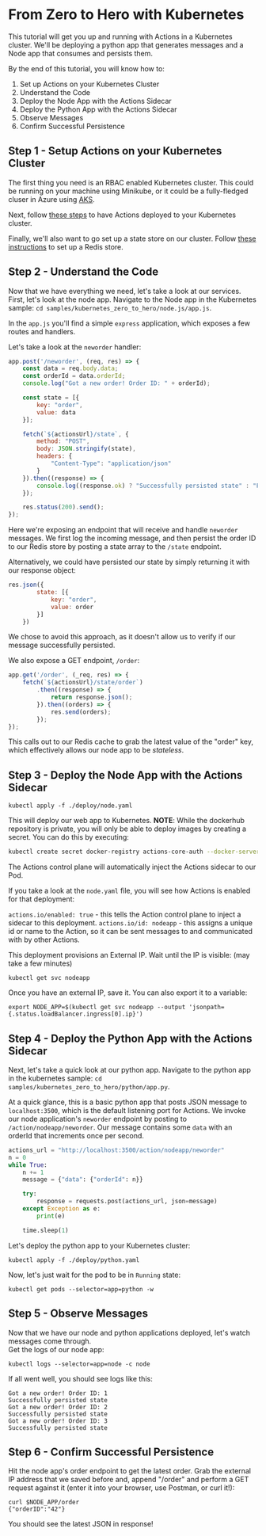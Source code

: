 # From Zero to Hero with Kubernetes

This tutorial will get you up and running with Actions in a Kubernetes cluster. We'll be deploying a python app that generates messages and a Node app that consumes and persists them. 

By the end of this tutorial, you will know how to:

1. Set up Actions on your Kubernetes Cluster
2. Understand the Code
3. Deploy the Node App with the Actions Sidecar
4. Deploy the Python App with the Actions Sidecar
5. Observe Messages
6. Confirm Successful Persistence

## Step 1 - Setup Actions on your Kubernetes Cluster

The first thing you need is an RBAC enabled Kubernetes cluster. This could be running on your machine using Minikube, or it could be a fully-fledged cluser in Azure using [AKS](https://azure.microsoft.com/en-us/services/kubernetes-service/).

Next, follow [these steps](/../README.md#Install-on-Kubernetes) to have Actions deployed to your Kubernetes cluster.<br>

Finally, we'll also want to go set up a state store on our cluster. Follow [these instructions](../concepts/state/redis.md) to set up a Redis store.

## Step 2 - Understand the Code

Now that we have everything we need, let's take a look at our services. First, let's look at the node app. Navigate to the Node app in the Kubernetes sample: `cd samples/kubernetes_zero_to_hero/node.js/app.js`.

In the `app.js` you'll find a simple `express` application, which exposes a few routes and handlers.

Let's take a look at the ```neworder``` handler:

```js
app.post('/neworder', (req, res) => {
    const data = req.body.data;
    const orderId = data.orderId;
    console.log("Got a new order! Order ID: " + orderId);

    const state = [{
        key: "order",
        value: data
    }];

    fetch(`${actionsUrl}/state`, {
        method: "POST",
        body: JSON.stringify(state),
        headers: {
            "Content-Type": "application/json"
        }
    }).then((response) => {
        console.log((response.ok) ? "Successfully persisted state" : "Failed to persist state");
    });

    res.status(200).send();
});
```

Here we're exposing an endpoint that will receive and handle `neworder` messages. We first log the incoming message, and then persist the order ID to our Redis store by posting a state array to the `/state` endpoint.

Alternatively, we could have persisted our state by simply returning it with our response object:

```js
res.json({
        state: [{
            key: "order",
            value: order
        }]
    })
```

We chose to avoid this approach, as it doesn't allow us to verify if our message successfully persisted.

We also expose a GET endpoint, `/order`:

```js
app.get('/order', (_req, res) => {
    fetch(`${actionsUrl}/state/order`)
        .then((response) => {
            return response.json();
        }).then((orders) => {
            res.send(orders);
        });
});
```

This calls out to our Redis cache to grab the latest value of the "order" key, which effectively allows our node app to be _stateless_. 

## Step 3 - Deploy the Node App with the Actions Sidecar

```
kubectl apply -f ./deploy/node.yaml
```

This will deploy our web app to Kubernetes. **NOTE**: While the dockerhub repository is private, you will only be able to deploy images by creating a secret. You can do this by executing: 

```bash
kubectl create secret docker-registry actions-core-auth --docker-server https://index.docker.io/v1/ --docker-username <YOUR_USERNAME> --docker-password <YOUR_PASSWORD> --docker-email <YOUR_EMAIL>
```

The Actions control plane will automatically inject the Actions sidecar to our Pod.

If you take a look at the ```node.yaml``` file, you will see how Actions is enabled for that deployment:

```actions.io/enabled: true``` - this tells the Action control plane to inject a sidecar to this deployment.
```actions.io/id: nodeapp``` - this assigns a unique id or name to the Action, so it can be sent messages to and communicated with by other Actions.


This deployment provisions an External IP.
Wait until the IP is visible: (may take a few minutes)

```
kubectl get svc nodeapp
```

Once you have an external IP, save it.
You can also export it to a variable:

```
export NODE_APP=$(kubectl get svc nodeapp --output 'jsonpath={.status.loadBalancer.ingress[0].ip}')
```

## Step 4 - Deploy the Python App with the Actions Sidecar
Next, let's take a quick look at our python app. Navigate to the python app in the kubernetes sample: `cd samples/kubernetes_zero_to_hero/python/app.py`.

At a quick glance, this is a basic python app that posts JSON message to ```localhost:3500```, which is the default listening port for Actions. We invoke our node application's `neworder` endpoint by posting to `/action/nodeapp/neworder`. Our message contains some `data` with an orderId that increments once per second. 

```python
actions_url = "http://localhost:3500/action/nodeapp/neworder"
n = 0
while True:
    n += 1
    message = {"data": {"orderId": n}}

    try:
        response = requests.post(actions_url, json=message)
    except Exception as e:
        print(e)

    time.sleep(1)
```

Let's deploy the python app to your Kubernetes cluster:
```
kubectl apply -f ./deploy/python.yaml
```

Now, let's just wait for the pod to be in ```Running``` state:

```
kubectl get pods --selector=app=python -w
```

## Step 5 - Observe Messages

Now that we have our node and python applications deployed, let's watch messages come through.<br>
Get the logs of our node app:

```
kubectl logs --selector=app=node -c node
```

If all went well, you should see logs like this:

```
Got a new order! Order ID: 1
Successfully persisted state
Got a new order! Order ID: 2
Successfully persisted state
Got a new order! Order ID: 3
Successfully persisted state
```

## Step 6 - Confirm Successful Persistence

Hit the node app's order endpoint to get the latest order. Grab the external IP address that we saved before and, append "/order" and perform a GET request against it (enter it into your browser, use Postman, or curl it!):

```
curl $NODE_APP/order
{"orderID":"42"}
```

You should see the latest JSON in response!
